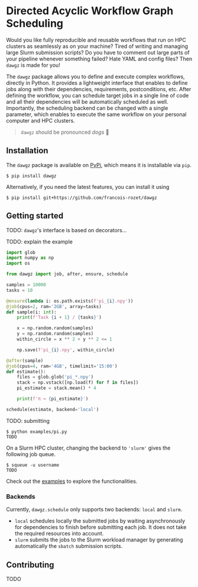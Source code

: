 # Directed Acyclic Workflow Graph Scheduling

Would you like fully reproducible and reusable workflows that run on HPC clusters as seamlessly as on your machine? Tired of writing and managing large Slurm submission scripts? Do you have to comment out large parts of your pipeline whenever something failed? Hate YAML and config files? Then `dawgz` is made for you!

The `dawgz` package allows you to define and execute complex workflows, directly in Python. It provides a lightweight interface that enables to define jobs along with their dependencies, requirements, postconditions, etc. After defining the workflow, you can schedule target jobs in a single line of code and all their dependencies will be automatically scheduled as well. Importantly, the scheduling backend can be changed with a single parameter, which enables to execute the same workflow on your personal computer and HPC clusters.

> `dawgz` should be pronounced *dogs* :dog:

## Installation

The `dawgz` package is available on [PyPi](https://pypi.org/project/dawgz/), which means it is installable via `pip`.

```console
$ pip install dawgz
```

Alternatively, if you need the latest features, you can install it using

```console
$ pip install git+https://github.com/francois-rozet/dawgz
```

## Getting started

TODO: `dawgz`'s interface is based on decorators...

TODO: explain the example

```python
import glob
import numpy as np
import os

from dawgz import job, after, ensure, schedule

samples = 10000
tasks = 10

@ensure(lambda i: os.path.exists(f'pi_{i}.npy'))
@job(cpus=2, ram='2GB', array=tasks)
def sample(i: int):
    print(f'Task {i + 1} / {tasks}')

    x = np.random.random(samples)
    y = np.random.random(samples)
    within_circle = x ** 2 + y ** 2 <= 1

    np.save(f'pi_{i}.npy', within_circle)

@after(sample)
@job(cpus=4, ram='4GB', timelimit='15:00')
def estimate():
    files = glob.glob('pi_*.npy')
    stack = np.vstack([np.load(f) for f in files])
    pi_estimate = stack.mean() * 4

    print(f'π ≈ {pi_estimate}')

schedule(estimate, backend='local')
```

TODO: submitting

```console
$ python examples/pi.py
TODO
```

On a Slurm HPC cluster, changing the backend to `'slurm'` gives the following job queue.

```
$ squeue -u username
TODO
```

Check out the [examples](examples/) to explore the functionalities.

### Backends

Currently, `dawgz.schedule` only supports two backends: `local` and `slurm`.

* `local` schedules locally the submitted jobs by waiting asynchronously for dependencies to finish before submitting each job. It does not take the required resources into account.
* `slurm` submits the jobs to the Slurm workload manager by generating automatically the `sbatch` submission scripts.

## Contributing

TODO
